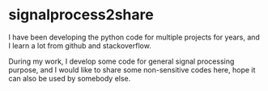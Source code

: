 # signalprocess2share
I have been developing the python code for multiple projects for years, and I learn a lot from github and stackoverflow. 

During my work, I develop some code for general signal processing purpose, and I would like to share some non-sensitive codes here,  hope it can also be used by somebody else.
